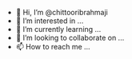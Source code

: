 - 👋 Hi, I’m @chittooribrahmaji
- 👀 I’m interested in ...
- 🌱 I’m currently learning ...
- 💞️ I’m looking to collaborate on ...
- 📫 How to reach me ...

<!---
chittooribrahmaji/chittooribrahmaji is a ✨ special ✨ repository because its `README.md` (this file) appears on your GitHub profile.
You can click the Preview link to take a look at your changes.
--->
